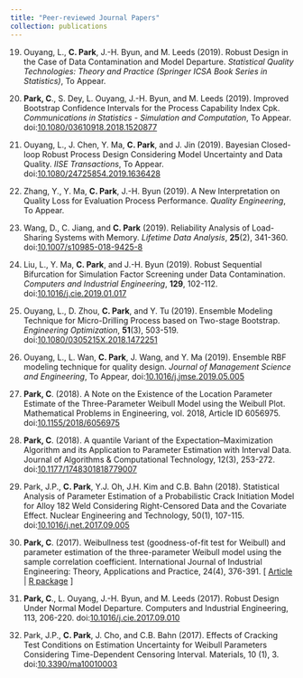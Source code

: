 ```yaml
---
title: "Peer-reviewed Journal Papers"
collection: publications
---
```

<!-- YEAR 2019 -->
19. Ouyang, L., **C. Park**, J.-H. Byun, and M. Leeds (2019). Robust Design in the Case of Data Contamination and Model Departure.
_Statistical Quality Technologies: Theory and Practice (Springer ICSA Book Series in Statistics)_, To Appear.

19. **Park, C**., S. Dey, L. Ouyang, J.-H. Byun, and M. Leeds (2019).
Improved Bootstrap Confidence Intervals for the Process Capability Index Cpk.
_Communications in Statistics - Simulation and Computation_,
To Appear.
doi:[10.1080/03610918.2018.1520877](https://doi.org/10.1080/03610918.2018.1520877)

19. Ouyang, L., J. Chen, Y. Ma, **C. Park**, and J. Jin (2019).
Bayesian Closed-loop Robust Process Design Considering Model Uncertainty and Data Quality.
_IISE Transactions_,
To Appear.
doi:[10.1080/24725854.2019.1636428](https://doi.org/10.1080/24725854.2019.1636428)

19. Zhang, Y., Y. Ma, **C. Park**, J.-H. Byun (2019).
 A New Interpretation on Quality Loss for Evaluation Process Performance.
_Quality Engineering_, To Appear.

19.  Wang, D., C. Jiang, and **C. Park** (2019).
Reliability Analysis of Load-Sharing Systems with Memory.
_Lifetime Data Analysis_,  **25**(2), 341-360.
doi:[10.1007/s10985-018-9425-8](https://doi.org/10.1007/s10985-018-9425-8)

19.  Liu, L., Y. Ma, **C. Park**, and J.-H. Byun (2019).
Robust Sequential Bifurcation for Simulation Factor Screening under Data Contamination.
_Computers and Industrial Engineering_, **129**, 102-112.
doi:[10.1016/j.cie.2019.01.017](https://doi.org/10.1016/j.cie.2019.01.017)

19. Ouyang, L., D. Zhou, **C. Park**, and  Y. Tu (2019).
Ensemble Modeling Technique for Micro-Drilling Process based on Two-stage Bootstrap.
_Engineering Optimization_, **51**(3), 503-519.
doi:[10.1080/0305215X.2018.1472251](https://doi.org/10.1080/0305215X.2018.1472251)

19. Ouyang, L., L. Wan, **C. Park**, J. Wang, and Y. Ma (2019).
Ensemble RBF modeling technique for quality design.
_Journal of Management Science and Engineering_, To Appear,
doi:[10.1016/j.jmse.2019.05.005](https://doi.org/10.1016/j.jmse.2019.05.005)


18. **Park, C**. (2018). 
A Note on the Existence of the Location Parameter Estimate of the Three-Parameter Weibull Model using the Weibull Plot. Mathematical Problems in Engineering, vol. 2018, Article ID 6056975. 
doi:[10.1155/2018/6056975](https://doi.org/10.1155/2018/6056975)

18. **Park, C**. (2018). A quantile Variant of the Expectation–Maximization Algorithm and its Application to Parameter Estimation with Interval Data.  Journal of Algorithms & Computational Technology,  12(3), 253-272. 
doi:[10.1177/1748301818779007](https://doi.org/10.1177/1748301818779007)


18. Park, J.P., **C. Park**, Y.J. Oh, J.H. Kim and C.B. Bahn (2018). 
Statistical Analysis of Parameter Estimation of a Probabilistic Crack Initiation Model for Alloy 182 Weld Considering Right-Censored Data and the Covariate Effect. Nuclear Engineering and Technology, 50(1), 107-115. 
doi:[10.1016/j.net.2017.09.005](10.1016/j.net.2017.09.005)


17. **Park, C**. (2017). 
Weibullness test (goodness-of-fit test for Weibull) and parameter estimation of the three-parameter Weibull model using the sample correlation coefficient. International Journal of Industrial Engineering: Theory, Applications and Practice, 24(4), 376-391.
[ [Article](http://journals.sfu.ca/ijietap/index.php/ijie/article/view/2848) | [R package](https://cran.r-project.org/web/packages/weibullness/index.html) ]

17. **Park, C**., L. Ouyang, J.-H. Byun, and M. Leeds (2017). Robust Design Under Normal Model Departure. Computers and Industrial Engineering, 113, 206-220. 
doi:[10.1016/j.cie.2017.09.010](https://doi.org/10.1016/j.cie.2017.09.010)


17. Park, J.P., **C. Park**,  J. Cho, and C.B. Bahn (2017). Effects of Cracking Test Conditions on Estimation Uncertainty for Weibull Parameters Considering Time-Dependent Censoring Interval. Materials, 10 (1), 3. 
doi:[10.3390/ma10010003](https://doi.org/10.3390/ma10010003)




